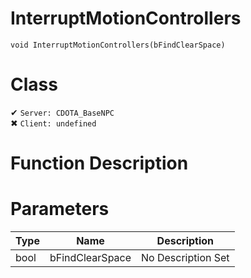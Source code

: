 # InterruptMotionControllers
```
void InterruptMotionControllers(bFindClearSpace)
```
# Class
✔ `Server: CDOTA_BaseNPC`  
✖ `Client: undefined`  

# Function Description

# Parameters
Type|Name|Description
--|--|--
bool|bFindClearSpace|No Description Set
